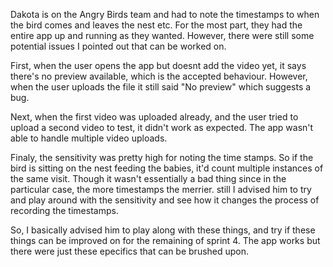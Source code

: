 Dakota is on the Angry Birds team and had to note the timestamps to when the bird comes and leaves the nest etc. For the most part, they had the entire app up and running as they wanted. However, there were still some potential issues I pointed out that can be worked on. 

First, when the user opens the app but doesnt add the video yet, it says there's no preview available, which is the accepted behaviour. However, when the user uploads the file it still said "No preview" which suggests a bug.

Next, when the first video was uploaded already, and the user tried to upload a second video to test, it didn't work as expected. The app wasn't able to handle multiple video uploads. 

Finaly, the sensitivity was pretty high for noting the time stamps. So if the bird is sitting on the nest feeding the babies, it'd count multiple instances of the same visit. Though it wasn't essentially a bad thing since in the particular case, the more timestamps the merrier. still I advised him to try and play around with the sensitivity and see how it changes the process of recording the timestamps.

So, I basically advised him to play along with these things, and try if these things can be improved on for the remaining of sprint 4. The app works but there were just these epecifics that can be brushed upon.
